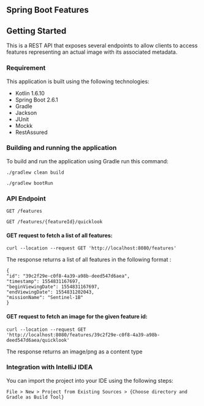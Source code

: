 ## Spring Boot Features

## Getting Started
This is a REST API that exposes several endpoints to allow clients to access features representing an actual image with
its associated metadata.

### Requirement

This application is built using the following technologies:

* Kotlin 1.6.10
* Spring Boot 2.6.1
* Gradle
* Jackson
* JUnit
* Mockk
* RestAssured

### Building and running the application

To build and run the application using Gradle run this command:
```
./gradlew clean build

./gradlew bootRun
```

### API Endpoint
```
GET /features

GET /features/{featureId}/quicklook
```

#### GET request to fetch a list of all features:
```
curl --location --request GET 'http://localhost:8080/features'
```

The response returns a list of all features in the following format :
```
{
"id": "39c2f29e-c0f8-4a39-a98b-deed547d6aea",
"timestamp": 1554831167697,
"beginViewingDate": 1554831167697,
"endViewingDate": 1554831202043,
"missionName": "Sentinel-1B"
}
```

#### GET request to fetch an image for the given feature id:
```
curl --location --request GET 'http://localhost:8080/features/39c2f29e-c0f8-4a39-a98b-deed547d6aea/quicklook'
```

The response returns an image/png as a content type

### Integration with IntelliJ IDEA

You can import the project into your IDE using the following steps:
```
File > New > Project from Existing Sources > {Choose directory and Gradle as Build Tool}
```
